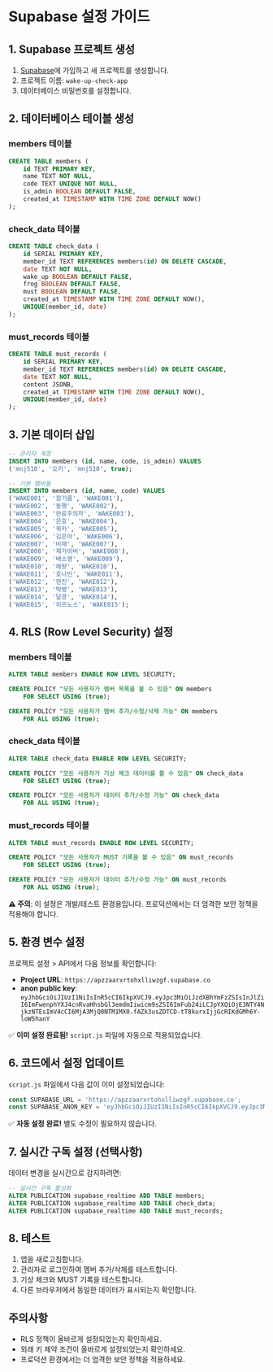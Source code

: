 # Supabase 설정 가이드

## 1. Supabase 프로젝트 생성

1. [Supabase](https://supabase.com)에 가입하고 새 프로젝트를 생성합니다.
2. 프로젝트 이름: `wake-up-check-app`
3. 데이터베이스 비밀번호를 설정합니다.

## 2. 데이터베이스 테이블 생성

### members 테이블
```sql
CREATE TABLE members (
    id TEXT PRIMARY KEY,
    name TEXT NOT NULL,
    code TEXT UNIQUE NOT NULL,
    is_admin BOOLEAN DEFAULT FALSE,
    created_at TIMESTAMP WITH TIME ZONE DEFAULT NOW()
);
```

### check_data 테이블
```sql
CREATE TABLE check_data (
    id SERIAL PRIMARY KEY,
    member_id TEXT REFERENCES members(id) ON DELETE CASCADE,
    date TEXT NOT NULL,
    wake_up BOOLEAN DEFAULT FALSE,
    frog BOOLEAN DEFAULT FALSE,
    must BOOLEAN DEFAULT FALSE,
    created_at TIMESTAMP WITH TIME ZONE DEFAULT NOW(),
    UNIQUE(member_id, date)
);
```

### must_records 테이블
```sql
CREATE TABLE must_records (
    id SERIAL PRIMARY KEY,
    member_id TEXT REFERENCES members(id) ON DELETE CASCADE,
    date TEXT NOT NULL,
    content JSONB,
    created_at TIMESTAMP WITH TIME ZONE DEFAULT NOW(),
    UNIQUE(member_id, date)
);
```

## 3. 기본 데이터 삽입

```sql
-- 관리자 계정
INSERT INTO members (id, name, code, is_admin) VALUES 
('mnj510', '오키', 'mnj510', true);

-- 기본 멤버들
INSERT INTO members (id, name, code) VALUES 
('WAKE001', '참기름', 'WAKE001'),
('WAKE002', '동행', 'WAKE002'),
('WAKE003', '완료주의자', 'WAKE003'),
('WAKE004', '은호', 'WAKE004'),
('WAKE005', '쿼카', 'WAKE005'),
('WAKE006', '김은아', 'WAKE006'),
('WAKE007', '비채', 'WAKE007'),
('WAKE008', '제가이버', 'WAKE008'),
('WAKE009', '배소영', 'WAKE009'),
('WAKE010', '해량', 'WAKE010'),
('WAKE011', '호나인', 'WAKE011'),
('WAKE012', '현진', 'WAKE012'),
('WAKE013', '박뱅', 'WAKE013'),
('WAKE014', '달콩', 'WAKE014'),
('WAKE015', '히프노스', 'WAKE015');
```

## 4. RLS (Row Level Security) 설정

### members 테이블
```sql
ALTER TABLE members ENABLE ROW LEVEL SECURITY;

CREATE POLICY "모든 사용자가 멤버 목록을 볼 수 있음" ON members
    FOR SELECT USING (true);

CREATE POLICY "모든 사용자가 멤버 추가/수정/삭제 가능" ON members
    FOR ALL USING (true);
```

### check_data 테이블
```sql
ALTER TABLE check_data ENABLE ROW LEVEL SECURITY;

CREATE POLICY "모든 사용자가 기상 체크 데이터를 볼 수 있음" ON check_data
    FOR SELECT USING (true);

CREATE POLICY "모든 사용자가 데이터 추가/수정 가능" ON check_data
    FOR ALL USING (true);
```

### must_records 테이블
```sql
ALTER TABLE must_records ENABLE ROW LEVEL SECURITY;

CREATE POLICY "모든 사용자가 MUST 기록을 볼 수 있음" ON must_records
    FOR SELECT USING (true);

CREATE POLICY "모든 사용자가 데이터 추가/수정 가능" ON must_records
    FOR ALL USING (true);
```

**⚠️ 주의**: 이 설정은 개발/테스트 환경용입니다. 프로덕션에서는 더 엄격한 보안 정책을 적용해야 합니다.

## 5. 환경 변수 설정

프로젝트 설정 > API에서 다음 정보를 확인합니다:

- **Project URL**: `https://apzzaarxrtohxlliwzgf.supabase.co`
- **anon public key**: `eyJhbGciOiJIUzI1NiIsInR5cCI6IkpXVCJ9.eyJpc3MiOiJzdXBhYmFzZSIsInJlZiI6ImFwenphYXJ4cnRvaHhsbGl3emdmIiwicm9sZSI6ImFub24iLCJpYXQiOjE3NTY4NjkzNTEsImV4cCI6MjA3MjQ0NTM1MX0.fAZk3usZDTCD-tT8kurxIjjGcRIKdGMh6Y-loW5hanY`

✅ **이미 설정 완료됨!** `script.js` 파일에 자동으로 적용되었습니다.

## 6. 코드에서 설정 업데이트

`script.js` 파일에서 다음 값이 이미 설정되었습니다:

```javascript
const SUPABASE_URL = 'https://apzzaarxrtohxlliwzgf.supabase.co';
const SUPABASE_ANON_KEY = 'eyJhbGciOiJIUzI1NiIsInR5cCI6IkpXVCJ9.eyJpc3MiOiJzdXBhYmFzZSIsInJlZiI6ImFwenphYXJ4cnRvaHhsbGl3emdmIiwicm9sZSI6ImFub24iLCJpYXQiOjE3NTY4NjkzNTEsImV4cCI6MjA3MjQ0NTM1MX0.fAZk3usZDTCD-tT8kurxIjjGcRIKdGMh6Y-loW5hanY';
```

✅ **자동 설정 완료!** 별도 수정이 필요하지 않습니다.

## 7. 실시간 구독 설정 (선택사항)

데이터 변경을 실시간으로 감지하려면:

```sql
-- 실시간 구독 활성화
ALTER PUBLICATION supabase_realtime ADD TABLE members;
ALTER PUBLICATION supabase_realtime ADD TABLE check_data;
ALTER PUBLICATION supabase_realtime ADD TABLE must_records;
```

## 8. 테스트

1. 앱을 새로고침합니다.
2. 관리자로 로그인하여 멤버 추가/삭제를 테스트합니다.
3. 기상 체크와 MUST 기록을 테스트합니다.
4. 다른 브라우저에서 동일한 데이터가 표시되는지 확인합니다.

## 주의사항

- RLS 정책이 올바르게 설정되었는지 확인하세요.
- 외래 키 제약 조건이 올바르게 설정되었는지 확인하세요.
- 프로덕션 환경에서는 더 엄격한 보안 정책을 적용하세요.
